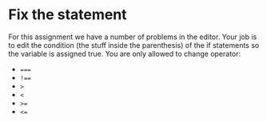 # Fix the statement
For this assignment we have a number of problems in the editor. Your job is to edit the condition (the stuff inside the parenthesis) of the if statements so the variable is assigned true. You are only allowed to change operator:

- `===`
- `!==`
- `>`
- `<`
- `>=`
- `<=`